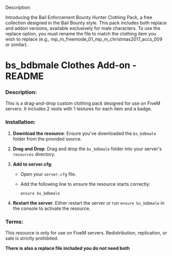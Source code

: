 Description:

Introducing the Bail Enforcement Bounty Hunter Clothing Pack, a free collection designed in the Bail Bounty style. This pack includes both replace and addon versions, available exclusively for male characters. To use the replace option, you must rename the file to match the clothing item you wish to replace (e.g., mp_m_freemode_01_mp_m_christmas2017_accs_009 or similar).

# bs_bdbmale Clothes Add-on - README

### Description:
This is a drag-and-drop custom clothing pack designed for use on FiveM servers. It includes 2 vests with 1 textures for each item and a badge.

### Installation:

1. **Download the resource**: Ensure you've downloaded the `bs_bdbmale` folder from the provided source.
   
2. **Drag and Drop**: Drag and drop the `bs_bdbmale` folder into your server's `resources` directory.

3. **Add to server.cfg**:
   - Open your `server.cfg` file.
   - Add the following line to ensure the resource starts correctly:

     ```
     ensure bs_bdbmale
     ```

4. **Restart the server**: Either restart the server or run `ensure bs_bdbmale` in the console to activate the resource.

### Terms:
This resource is only for use on FiveM servers. Redistribution, replication, or sale is strictly prohibited.



**There is also a replace file included you do not need both**
